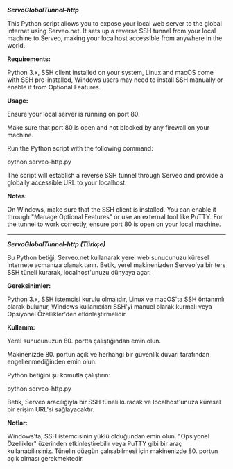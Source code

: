 ***ServoGlobalTunnel-http***

This Python script allows you to expose your local web server to the global internet using Serveo.net. It sets up a reverse SSH tunnel from your local machine to Serveo, making your localhost accessible from anywhere in the world.


**Requirements:**

Python 3.x,
SSH client installed on your system,
Linux and macOS come with SSH pre-installed,
Windows users may need to install SSH manually or enable it from Optional Features.

**Usage:**

Ensure your local server is running on port 80.

Make sure that port 80 is open and not blocked by any firewall on your machine.

Run the Python script with the following command:

python serveo-http.py

The script will establish a reverse SSH tunnel through Serveo and provide a globally accessible URL to your localhost.

**Notes:**

On Windows, make sure that the SSH client is installed. You can enable it through "Manage Optional Features" or use an external tool like PuTTY.
For the tunnel to work correctly, ensure port 80 is open on your local machine.

*********************************************************************************************************************************************************************************************************

***ServoGlobalTunnel-http (Türkçe)***

Bu Python betiği, Serveo.net kullanarak yerel web sunucunuzu küresel internete açmanıza olanak tanır. Betik, yerel makinenizden Serveo'ya bir ters SSH tüneli kurarak, localhost'unuzu dünyaya açar.

**Gereksinimler:**

Python 3.x,
SSH istemcisi kurulu olmalıdır,
Linux ve macOS'ta SSH öntanımlı olarak bulunur,
Windows kullanıcıları SSH'yi manuel olarak kurmalı veya Opsiyonel Özellikler'den etkinleştirmelidir.

**Kullanım:**

Yerel sunucunuzun 80. portta çalıştığından emin olun.

Makinenizde 80. portun açık ve herhangi bir güvenlik duvarı tarafından engellenmediğinden emin olun.

Python betiğini şu komutla çalıştırın:

python serveo-http.py

Betik, Serveo aracılığıyla bir SSH tüneli kuracak ve localhost'unuza küresel bir erişim URL'si sağlayacaktır.

**Notlar:**

Windows'ta, SSH istemcisinin yüklü olduğundan emin olun. "Opsiyonel Özellikler" üzerinden etkinleştirebilir veya PuTTY gibi bir araç kullanabilirsiniz.
Tünelin düzgün çalışabilmesi için makinenizde 80. portun açık olması gerekmektedir.
